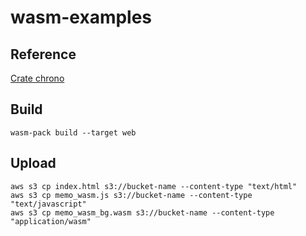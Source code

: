 # wasm-examples

## Reference
[Crate chrono](https://docs.rs/chrono/latest/chrono/index.html)

## Build
```
wasm-pack build --target web
```

## Upload
```
aws s3 cp index.html s3://bucket-name --content-type "text/html"
aws s3 cp memo_wasm.js s3://bucket-name --content-type "text/javascript"
aws s3 cp memo_wasm_bg.wasm s3://bucket-name --content-type "application/wasm"
```
